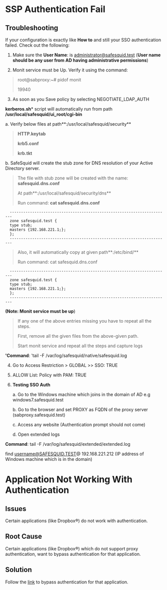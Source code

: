 # SSP Authentication Fail

## Troubleshooting

If your configuration is exactly like **How to** and still your SSO authentication failed. Check out the following:

1.  Make sure the **User Name**: is administrator@safesquid.test (**User name should be any user from AD having administrative permissions**)

2.  Monit service must be Up. Verify it using the command:

> root@sabproxy:~# pidof monit
>
> 19940

3.  As soon as you Save policy by selecting NEGOTIATE_LDAP_AUTH

**kerberos.sh*** script will automatically run from path **/usr/local/safesquid/ui_root/cgi-bin**

a.  Verify below files at path**:/usr/local/safesquid/security**

> **HTTP.keytab**
>
> **krb5.conf**
>
> **krb.tkt**

b.  SafeSquid will create the stub zone for DNS resolution of your Active Directory server.

> The file with stub zone will be created with the name: **safesquid.dns.conf**
>
> At path**:/usr/local/safesquid/security/dns**
>
> Run command: **cat safesquid.dns.conf**
```
  -----------------------------------------------------------------------
  zone safesquid.test {
  type stub;
  masters {192.168.221.1;};
  };
  -----------------------------------------------------------------------
```
> Also, it will automatically copy at given path**:/etc/bind/**
>
> Run command: cat safesquid.dns.conf

```
  -----------------------------------------------------------------------
  zone safesquid.test {
  type stub;
  masters {192.168.221.1;};
  };
  -----------------------------------------------------------------------
```
**(Note: Monit service must be up**)

> If any one of the above entries missing you have to repeat all the steps.
>
> First, remove all the given files from the above-given path.
>
> Start monit service and repeat all the steps and capture logs

**'Command**: 'tail -F /var/log/safesquid/native/safesquid.log

4.  Go to Access Restriction > GLOBAL >> SSO: TRUE

5.  ALLOW List: Policy with PAM: TRUE

6.  **Testing SSO Auth**

    a.  Go to the Windows machine which joins in the domain of AD e.g windows7.safesquid.test

    b.  Go to the browser and set PROXY as FQDN of the proxy server (sabproxy.safesquid.test)

    c.  Access any website (Authentication prompt should not come)

    d.  Open extended logs

**Command**: tail -F /var/log/safesquid/extended/extended.log

find username@SAFESQUID.TEST@ 192.168.221.212 (IP address of Windows machine which is in the domain)


# Application Not Working With Authentication

## Issues

Certain applications (like Dropbox®) do not work with authentication.

## Root Cause

Certain applications (like Dropbox®) which do not support proxy authentication, want to bypass authentication for that application.

## Solution

Follow the [link](https://help.safesquid.com/portal/en/kb/articles/bypass-authentication) to bypass authentication for that application.
